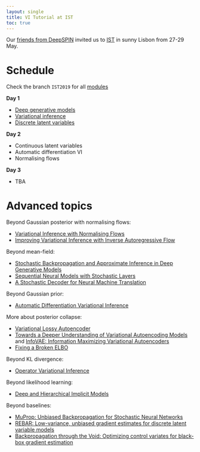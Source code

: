 ```yaml
---
layout: single
title: VI Tutorial at IST
toc: true
---
```



Our [friends from DeepSPIN](https://andre-martins.github.io) invited us to [IST](https://tecnico.ulisboa.pt/pt/) in sunny Lisbon from 27-29 May. 


# Schedule

Check the branch `IST2019` for all [modules](https://github.com/vitutorial/tour/tree/ist2019/modules)

**Day 1**

* [Deep generative models](https://github.com/vitutorial/tour/blob/IST2019/modules/Introduction/master.pdf)
* [Variational inference](https://github.com/vitutorial/tour/blob/IST2019/modules/VI/master.pdf)
* [Discrete latent variables](https://github.com/vitutorial/tour/blob/IST2019/modules/DGMs-Discrete/master.pdf)

**Day 2**

* Continuous latent variables
* Automatic differentiation VI
* Normalising flows

**Day 3**

* TBA

# Advanced topics

Beyond Gaussian posterior with normalising flows:

* [Variational Inference with Normalising Flows](https://arxiv.org/abs/1505.05770)
* [Improving Variational Inference with Inverse Autoregressive Flow](https://arxiv.org/abs/1606.04934)

Beyond mean-field:

* [Stochastic Backpropagation and Approximate Inference in Deep Generative Models](https://arxiv.org/pdf/1401.4082.pdf)
* [Sequential Neural Models with Stochastic Layers](https://arxiv.org/pdf/1605.07571.pdf)
* [A Stochastic Decoder for Neural Machine Translation](https://aclweb.org/anthology/P18-1115)

Beyond Gaussian prior:

* [Automatic Differentiation Variational Inference](https://arxiv.org/pdf/1603.00788.pdf)

More about posterior collapse:

* [Variational Lossy Autoencoder](https://arxiv.org/pdf/1611.02731.pdf)
* [Towards a Deeper Understanding of Variational Autoencoding Models](https://arxiv.org/pdf/1702.08658.pdf) and [InfoVAE: Information Maximizing Variational Autoencoders](https://arxiv.org/pdf/1706.02262.pdf)
* [Fixing a Broken ELBO](https://arxiv.org/pdf/1711.00464.pdf)

Beyond KL divergence:

* [Operator Variational Inference](https://arxiv.org/pdf/1610.09033.pdf)

Beyond likelihood learning:

* [Deep and Hierarchical Implicit Models](https://arxiv.org/pdf/1702.08896.pdf)

Beyond baselines:

* [MuProp: Unbiased Backpropagation for Stochastic Neural Networks](https://arxiv.org/abs/1511.05176)
* [REBAR: Low-variance, unbiased gradient estimates for discrete latent variable models](https://arxiv.org/pdf/1703.07370.pdf)
* [Backpropagation through the Void: Optimizing control variates for black-box gradient estimation](https://arxiv.org/pdf/1711.00123.pdf)


